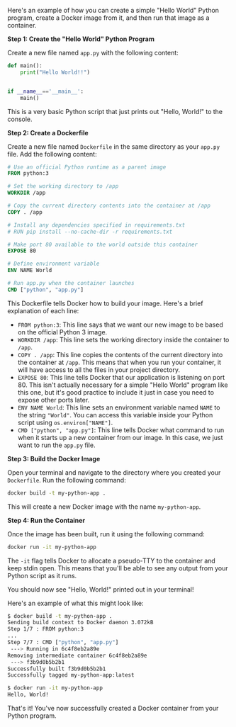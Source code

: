 Here's an example of how you can create a simple "Hello World" Python program, create a Docker image from it, and then run that image as a container.

**Step 1: Create the "Hello World" Python Program**

Create a new file named `app.py` with the following content:
```python
def main():
    print("Hello World!!")


if __name__=='__main__':
    main()
```
This is a very basic Python script that just prints out "Hello, World!" to the console.

**Step 2: Create a Dockerfile**

Create a new file named `Dockerfile` in the same directory as your `app.py` file. Add the following content:
```dockerfile
# Use an official Python runtime as a parent image
FROM python:3

# Set the working directory to /app
WORKDIR /app

# Copy the current directory contents into the container at /app
COPY . /app

# Install any dependencies specified in requirements.txt
# RUN pip install --no-cache-dir -r requirements.txt

# Make port 80 available to the world outside this container
EXPOSE 80

# Define environment variable
ENV NAME World

# Run app.py when the container launches
CMD ["python", "app.py"]
```
This Dockerfile tells Docker how to build your image. Here's a brief explanation of each line:

* `FROM python:3`: This line says that we want our new image to be based on the official Python 3 image.
* `WORKDIR /app`: This line sets the working directory inside the container to `/app`.
* `COPY . /app`: This line copies the contents of the current directory into the container at `/app`. This means that when you run your container, it will have access to all the files in your project directory.
* `EXPOSE 80`: This line tells Docker that our application is listening on port 80. This isn't actually necessary for a simple "Hello World" program like this one, but it's good practice to include it just in case you need to expose other ports later.
* `ENV NAME World`: This line sets an environment variable named `NAME` to the string `"World"`. You can access this variable inside your Python script using `os.environ["NAME"]`.
* `CMD ["python", "app.py"]`: This line tells Docker what command to run when it starts up a new container from our image. In this case, we just want to run the `app.py` file.

**Step 3: Build the Docker Image**

Open your terminal and navigate to the directory where you created your `Dockerfile`. Run the following command:
```bash
docker build -t my-python-app .
```
This will create a new Docker image with the name `my-python-app`.

**Step 4: Run the Container**

Once the image has been built, run it using the following command:
```bash
docker run -it my-python-app
```
The `-it` flag tells Docker to allocate a pseudo-TTY to the container and keep stdin open. This means that you'll be able to see any output from your Python script as it runs.

You should now see "Hello, World!" printed out in your terminal!

Here's an example of what this might look like:
```bash
$ docker build -t my-python-app .
Sending build context to Docker daemon 3.072kB
Step 1/7 : FROM python:3
...
Step 7/7 : CMD ["python", "app.py"]
 ---> Running in 6c4f8eb2a89e
Removing intermediate container 6c4f8eb2a89e
 ---> f3b9d0b5b2b1
Successfully built f3b9d0b5b2b1
Successfully tagged my-python-app:latest

$ docker run -it my-python-app
Hello, World!
```
That's it! You've now successfully created a Docker container from your Python program.
